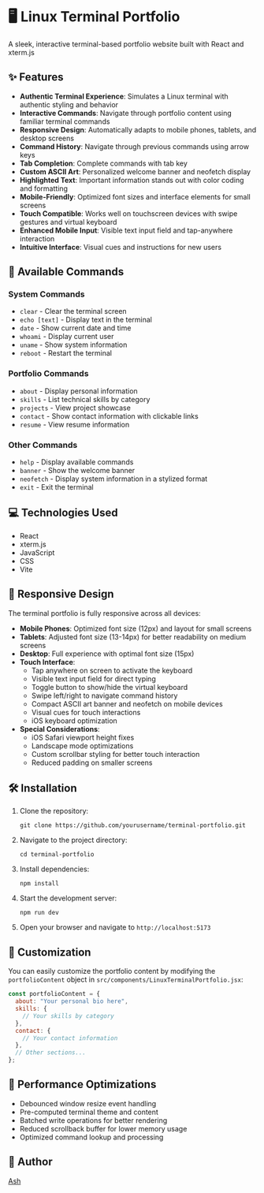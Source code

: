 # 🖥️ Linux Terminal Portfolio

A sleek, interactive terminal-based portfolio website built with React and xterm.js

## ✨ Features

- **Authentic Terminal Experience**: Simulates a Linux terminal with authentic styling and behavior
- **Interactive Commands**: Navigate through portfolio content using familiar terminal commands
- **Responsive Design**: Automatically adapts to mobile phones, tablets, and desktop screens
- **Command History**: Navigate through previous commands using arrow keys
- **Tab Completion**: Complete commands with tab key
- **Custom ASCII Art**: Personalized welcome banner and neofetch display
- **Highlighted Text**: Important information stands out with color coding and formatting
- **Mobile-Friendly**: Optimized font sizes and interface elements for small screens
- **Touch Compatible**: Works well on touchscreen devices with swipe gestures and virtual keyboard
- **Enhanced Mobile Input**: Visible text input field and tap-anywhere interaction
- **Intuitive Interface**: Visual cues and instructions for new users

## 🚀 Available Commands

### System Commands
- `clear` - Clear the terminal screen
- `echo [text]` - Display text in the terminal
- `date` - Show current date and time
- `whoami` - Display current user
- `uname` - Show system information
- `reboot` - Restart the terminal

### Portfolio Commands
- `about` - Display personal information
- `skills` - List technical skills by category
- `projects` - View project showcase
- `contact` - Show contact information with clickable links
- `resume` - View resume information

### Other Commands
- `help` - Display available commands
- `banner` - Show the welcome banner
- `neofetch` - Display system information in a stylized format
- `exit` - Exit the terminal

## 💻 Technologies Used

- React
- xterm.js
- JavaScript
- CSS
- Vite

## 📱 Responsive Design

The terminal portfolio is fully responsive across all devices:

- **Mobile Phones**: Optimized font size (12px) and layout for small screens
- **Tablets**: Adjusted font size (13-14px) for better readability on medium screens
- **Desktop**: Full experience with optimal font size (15px)
- **Touch Interface**:
  - Tap anywhere on screen to activate the keyboard
  - Visible text input field for direct typing
  - Toggle button to show/hide the virtual keyboard
  - Swipe left/right to navigate command history
  - Compact ASCII art banner and neofetch on mobile devices
  - Visual cues for touch interactions
  - iOS keyboard optimization
- **Special Considerations**:
  - iOS Safari viewport height fixes
  - Landscape mode optimizations
  - Custom scrollbar styling for better touch interaction
  - Reduced padding on smaller screens

## 🛠️ Installation

1. Clone the repository:
   ```
   git clone https://github.com/yourusername/terminal-portfolio.git
   ```

2. Navigate to the project directory:
   ```
   cd terminal-portfolio
   ```

3. Install dependencies:
   ```
   npm install
   ```

4. Start the development server:
   ```
   npm run dev
   ```

5. Open your browser and navigate to `http://localhost:5173`

## 🔧 Customization

You can easily customize the portfolio content by modifying the `portfolioContent` object in `src/components/LinuxTerminalPortfolio.jsx`:

```javascript
const portfolioContent = {
  about: "Your personal bio here",
  skills: {
    // Your skills by category
  },
  contact: {
    // Your contact information
  },
  // Other sections...
};
```

## 📱 Performance Optimizations

- Debounced window resize event handling
- Pre-computed terminal theme and content
- Batched write operations for better rendering
- Reduced scrollback buffer for lower memory usage
- Optimized command lookup and processing


## 👤 Author

[Ash](https://github.com/almightypu5h)
 
